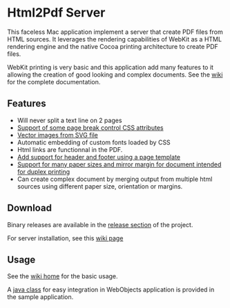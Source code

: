# Html2Pdf Server

This faceless Mac application implement a server that create PDF files from HTML sources. It leverages the rendering capabilities of WebKit as a HTML rendering engine and the native Cocoa printing architecture to create PDF files.

WebKit printing is very basic and this application add many features to it allowing the creation of good looking and complex documents. See the [wiki](https://github.com/Kaviju/Html2PdfServer/wiki/Home) for the complete documentation.

## Features 

* Will never split a text line on 2 pages
* [Support of some page break control CSS attributes](https://github.com/Kaviju/Html2PdfServer/wiki/CSS-Page-break-control-attributes)
* [Vector images from SVG file](https://github.com/Kaviju/Html2PdfServer/wiki/SVG-images)
* Automatic embedding of custom fonts loaded by CSS
* Html links are functionnal in the PDF.
* [Add support for header and footer using a page template](https://github.com/Kaviju/Html2PdfServer/wiki/Page-Template)
* [Support for many paper sizes and mirror margin for document intended for duplex printing](https://github.com/Kaviju/Html2PdfServer/wiki/Paper,-margins-and-scale)
* Can create complex document by merging output from multiple html sources using different paper size, orientation or margins.


## Download

Binary releases are available in the [release section](https://github.com/Kaviju/Html2PdfServer/releases) of the project.

For server installation, see this [wiki page](https://github.com/Kaviju/Html2PdfServer/wiki/Installation-and-configuration)


## Usage

See the [wiki home](https://github.com/Kaviju/Html2PdfServer/wiki/Home) for the basic usage.

A [java class](https://github.com/Kaviju/Html2PdfServer/blob/master/SampleWebObjectsApp/Sources/html2pdfserver/sampleapp/Html2PDFService.java) for easy integration in WebObjects application is provided in the sample application.



